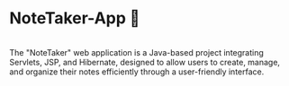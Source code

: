 # NoteTaker-App :pencil:
<br>
The "NoteTaker" web application is a Java-based project integrating Servlets, JSP, and Hibernate, designed to allow users to create, manage, and organize their notes efficiently through a user-friendly interface.
